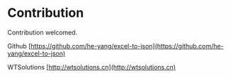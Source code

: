 # Contribution

Contribution welcomed.

Github [https://github.com/he-yang/excel-to-json](https://github.com/he-yang/excel-to-json)

WTSolutions [http://wtsolutions.cn](http://wtsolutions.cn)